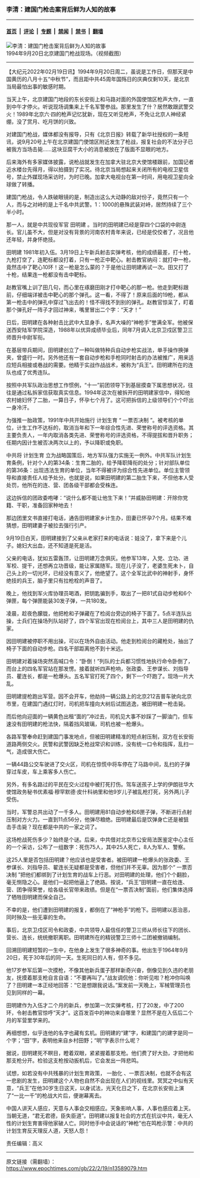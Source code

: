 ### 李清：建国门枪击案背后鲜为人知的故事

---

#### [首页](../../../..?n13589079) &nbsp;|&nbsp; [评论](../../../../../epoch-comment?n13589079) &nbsp;|&nbsp; [专题](../../../../../epoch-special?n13589079) &nbsp;|&nbsp; [禁闻](../../../../../epoch-news?n13589079) &nbsp;|&nbsp; [禁书](../../../../../books?n13589079) &nbsp;|&nbsp; [翻墙](https://github.com/gfw-breaker/nogfw/blob/master/README.md?n13589079)


<div><img alt="李清：建国门枪击案背后鲜为人知的故事" class="attachment-djy_600_400 size-djy_600_400 wp-post-image" src="https://i.epochtimes.com/assets/uploads/2022/02/id13589415-1629987859108-600x400.jpg"/>
<div class="caption">
 1994年9月20日北京建国门枪战现场。（视频截图）
</div></div><hr/><div class="post_content" id="artbody" itemprop="articleBody">
 <!-- article content begin -->
 <p>
  【大纪元2022年02月19日讯】1994年9月20日周二，虽说是工作日，但那天是中国黄历的八月十五“中秋节”，而且距中共45周年国殇日的庆典仅剩10天，是北京当局最怕出事的敏感时期。
 </p>
 <p>
  当天上午，北京建国门地段的东长安街上和马路对面的外国使馆区枪声大作，一直到中午才停火。听说现场调集来上千名军警参战。那里发生了什？居然敢跟武警交火！1989年北京六·四的枪声记忆犹新，现在又听见枪声，不免让北京人神经紧绷，没了赏月、吃月饼的兴致。
 </p>
 <p>
  对建国门枪战，媒体都没有报导，只有《北京日报》转载了新华社授权的一条短讯，说9月20号上午在北京建国门使馆区附近发生了枪战，报复社会的不法分子已被我方当场击毙……这块豆腐干大小的消息被放在了版面不显眼的地方。
 </p>
 <p>
  后来海外有多家媒体披露，说枪战就发生在加拿大驻北京大使馆楼跟前，加国记者近水楼台先得月，得以拍摄到了实况。待北京当局想起来关闭所有的电视卫星信号，禁止外媒现场采访时，为时已晚。加拿大电视台在第一时间，用电视卫星向全球做了转播。
 </p>
 <p>
  建国门枪战，令人跌破眼镜的是，制造出这么大动静的敌对份子，竟然只有一个人，而与之对峙的是上千名中共武警。1：1000的悬殊武装对峙，居然持续了三个半小时。
 </p>
 <p>
  那一人，就是中共现役军官
  <ok href="https://www.epochtimes.com/gb/tag/%E7%94%B0%E6%98%8E%E5%BB%BA.html">
   田明建
  </ok>
  。当时的田明建已经是穿四个口袋的中尉连长。官儿虽不大，但是对没有背景的河南农村青年来说，已经是佼佼者了，况且他还年轻，并身怀绝技。
 </p>
 <p>
  <ok href="https://www.epochtimes.com/gb/tag/%E7%94%B0%E6%98%8E%E5%BB%BA.html">
   田明建
  </ok>
  1981年初入伍。3月19日上午新兵射击实弹考核，他的成绩最差，打十枪，九枪打空了，连靶标都没打着，只有一枪正中靶心。射击教官纳闷：就打中一枪，竟然击中了靶心10环！这一枪是怎么蒙的？于是他让田明建再试一次。田又打了十枪，结果连一枪都没有击中靶标。
 </p>
 <p>
  赵教官嘴上训了田几句，而心里在琢磨田刚才打中靶心的那一枪。他走到靶标跟前，仔细端详被击中靶心的那个弹孔。这一看，不得了！原来后面的19枪，都从第一枪击中的弹孔中穿过飞出去的！怪不得找不到别的弹孔。赵教官惊呆了，盯着那个弹孔好一阵子才回过神来，嘴里冒出二个字：“天才！”
 </p>
 <p>
  日后，田明建在各种射击比武中大显身手，名声大噪的“神枪手”誉满全军。他被保送西安陆军学院深造，1988年以优异成绩毕业后，同年7月调入北京卫戍区警卫三师晋升中尉军衔。
 </p>
 <p>
  在基层带兵期间，田明建创立了一种叫做特种兵自动步枪实战法，单手操作换弹夹，曾盛行一时。另外他还有一套自动步枪和手枪同时射击的办法被推广，用来适应短兵相接或巷战的需要。他精于实战作战战术，被称为“兵王”。田明建所在的连队也成了优秀连队。
 </p>
 <p>
  按照中共军队政治思想工作惯例，“十一”前团领导下到基层摸查下属思想状况，往往是通过私拆家信获取真实信息。1994年这次在被拆开的田明建家信中，得知他农村媳妇怀了二胎，一算日子，怀孕七个月了。这可把拆信的上级领导们个个吓出一身冷汗。
 </p>
 <p>
  为强推一胎政策，1991年中共开始施行
  <ok href="https://www.epochtimes.com/gb/tag/%E8%AE%A1%E5%88%92%E7%94%9F%E8%82%B2.html">
   计划生育
  </ok>
  “
  <ok href="https://www.epochtimes.com/gb/tag/%E4%B8%80%E7%A5%A8%E5%90%A6%E5%86%B3%E5%88%B6.html">
   一票否决制
  </ok>
  ”。被考核的单位，计生工作不达标的，取消当年和下一年综合性先进、荣誉称号的评选资格。其主要负责人，一年内取消各类先进、荣誉称号的评选资格，不得提拔和晋升职务；任期内因计生被否决两次以上的，予以降职或免职。
 </p>
 <p>
  中共将
  <ok href="https://www.epochtimes.com/gb/tag/%E8%AE%A1%E5%88%92%E7%94%9F%E8%82%B2.html">
   计划生育
  </ok>
  立为战略国策后，地方军队强力实施无一例外。中共军队计划生育条例，针对个人的第34条：生育二胎的，给予降职降衔的处分；针对部队单位的第36条：出现违法生育的单位，当年不得被评为综合性先进单位。单位主管领导和直接责任人给予处分。也就是说，如果田明建的第二胎生下来，不但他本人受处罚，他所在的连、营、团各级干部都会受株连。
 </p>
 <p>
  这边拆信的团政委咆哮：“说什么都不能让他生下来！”并威胁田明建：开除你党籍、干职，准备回家种地去！
 </p>
 <p>
  那边团里文书直接打电话，通告田明建家乡计生办，田妻已怀孕7个月。结果不难猜想，田明建妻子被拉去强行引产。
 </p>
 <p>
  9月19日白天，田明建接到了父亲从老家打来的电话说：娃没了，拿下来是个儿子。媳妇大出血，还不知道是死是活。
 </p>
 <p>
  父亲的电话，犹如五雷轰顶，让田明建万念俱灰。他参军13年，入党、立功、进军校、提干，还想再立功晋级，能让家属随军。现在儿子没了，老婆生死未卜，自己头上的一切光环，已经没有意义了，他绝望了。这个全军比武中的神射手，身怀绝技的兵王，脑子里只有拉枪栓的声音了。
 </p>
 <p>
  晚上，他找到军火库协理员喝酒，把钥匙骗到手，取出了一把81式自动步枪和6个弹匣，每个弹匣能装30发子弹，一共180发。
 </p>
 <p>
  凌晨，趁夜色朦胧，他把枪和子弹藏在了检阅台旁边的椅子下面了。5点半连队出操，士兵们在操场列队站好了，四个军官出现在检阅台上，其中三人是田明建的仇家。
 </p>
 <p>
  因田明建被停职不用出操，可以在场外自由活动。他走到检阅台的藏枪处，抽出了椅子下面的自动步枪。四名干部距离他不到十米远。
 </p>
 <p>
  田明建对着操场突然高喊口令：“卧倒！”列队的士兵都习惯性地执行命令卧倒了，而台上的四名军官站在那发愣。接着就听四声枪响，张政委、王参谋长、刘指导员、瞿连长，都是一枪爆头。五名军官打死了四个，剩下一个吓跑了。现场一片大乱。
 </p>
 <p>
  田明建提枪跑出军营。因不会开车，他劫持一辆公路上的北京212吉普车驶向北京市里，在建国门遇红灯时，司机把车撞向大树后试图逃逸，被田明建一枪击毙。
 </p>
 <p>
  而后他向迎面的一辆黄色出租“面的”冲过去，司机见大事不妙踩了一脚油门，但车速没有田明建的枪法快，隔着挡风玻璃，司机也被一枪爆头。
 </p>
 <p>
  各路军警奉命赶到建国门事发地点，但被田明建精准的短点射压制，双方在长安街道路两侧交火。民警和武警因缺乏枪战常识和训练，没有统一口令和指挥，乱扫一气，造成很大伤亡。
 </p>
 <p>
  一辆44路公交车驶进了交火区，司机在惊慌中将车停在了马路中间，乱扫的子弹穿过车皮，车上乘客多人伤亡。
 </p>
 <p>
  另外，有多名路过的平民在交火过程中被打死打伤。驾车送孩子上学的伊朗驻华大使馆政务秘书优素福·穆罕默德·皮什科纳里和他9岁儿子被乱枪打死，另外两儿子受伤。
 </p>
 <p>
  当时，军警总共出动了一千多人。田明建用81自动步枪和6匣子弹，不断进行点射压制对方火力。一直到11点56分，他弹尽粮绝。田明建最后是饮弹身亡还是被狙击手击毙？现在都是中共的一家之词了。
 </p>
 <p>
  这场枪战死伤多少？始终是个谜。后来，中共借对北京市公安局法医鉴定中心主任的一个采访，公布了一组数字：死伤75人，其中25人死亡，8人为军人、警察。
 </p>
 <p>
  这25人里是否包括田明建？他应该也是受害者。被田明建一枪爆头的张政委、王参谋长、刘指导员、翟连长无疑都是受害者，但他们并不无辜。因为那个“
  <ok href="https://www.epochtimes.com/gb/tag/%E4%B8%80%E7%A5%A8%E5%90%A6%E5%86%B3%E5%88%B6.html">
   一票否决制
  </ok>
  ”把他们都绑到了计划生育的战车上行恶。对田明建的处理，他们个个翻脸，毫无恻隐之心。是他们一起把他逼上了绝路。按说，“兵王”田明建一直在给连、营、团争得荣誉，给各级长官带来政绩。但是在“一票否决制”面前，他们集体选择了牺牲田明建而保全自己。
 </p>
 <p>
  不幸的是，他们遭到田明建的报复，都倒在了“神枪手”的枪下。田明建以恶治恶，同时殃及一些无辜的生命。
 </p>
 <p>
  事后，北京卫戍区司令和政委，中共领导人最信任的警卫三师从师长往下的团长、营长、连长，统统撤职离职。田明建所在的精锐警卫三师十二团被撤销编制。
 </p>
 <p>
  回溯田明建短暂的一生中，在他身上发生了很多神奇的事。他出生于1964年9月20日，死于30年后的同一天。生死同日的人有，但不多见。
 </p>
 <p>
  他17岁参军后第一次摸枪，不像其他新兵蛋子那样新奇兴奋，倒像见到久违的老朋友，抚摸着那支枪自言自语：“不要再叫了。”战友调侃他：你听见啦？枪冲你叫唤了？田明建一本正经地回答：“它是想跟我说话。”案发前一天晚上，军械管理员也见到同样的一幕。
 </p>
 <p>
  田明建作为入伍才二个月的新兵，参加第一次实弹考核，打了20发，中了200环，令射击教官惊呼“天才”。这百发百中的神功来自哪里？显然不是在入伍后二个月的军营里学来的。
 </p>
 <p>
  再细想想，似乎连他的名字也藏有玄机。田明建的“建”字，和建国门的建字是同一个字；“田”字，表明他来自乡村田野；“明”字表示什么呢？
 </p>
 <p>
  据说，田明建死不瞑目，瞪着双眼，紧紧握着那支枪。他们费了好大劲，才把他和那支枪分开。检验这支枪按动扳机后，它会发出一阵悲鸣。
 </p>
 <p>
  试想，如若没有中共残暴的计划生育政策，
  <ok href="https://www.epochtimes.com/gb/tag/%E4%B8%80%E8%83%8E%E5%8C%96.html">
   一胎化
  </ok>
  、一票否决制，也就不会有这一悲剧的发生，田明建这个人物也自然不会出现在人们的视线里。冥冥之中似有天意，“兵王”在他30岁生日这天，以身试法，光天化日之下，在北京长安街上演了“一比一千”的枪战大片后，便谢幕离去。
 </p>
 <p>
  中国人讲天人感应，天意与人事会交相感应。天象影响人事，人事也感应着上天。当朝无道，“君无君德，臣失臣道”。田明建以报复社会的方式在抗议中共，毫无人性的计划生育害得他家破人亡。同时他手中会说话的“神枪”也在鸣枪示警：中共的计划生育反天理反人道，天怒人怨！
 </p>
 <p>
 </p>
 <p>
  责任编辑：高义
 </p>
 <!-- article content end -->
 <div id="below_article_ad">
 </div>
</div>


---

原文链接（需翻墙）：https://www.epochtimes.com/gb/22/2/19/n13589079.htm